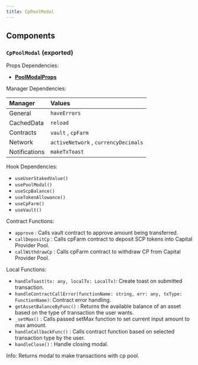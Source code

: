 ```yaml
---
title: CpPoolModal
---
```


## Components

### `CpPoolModal` (exported)

Props Dependencies:

- [**PoolModalProps**](/docs/dev-docs/frontend/components/organisms/pool-modal-router#poolmodalprops-exported)

Manager Dependencies:

| Manager | Values                                                          |
| :--- | :------------------------------------------------------------------- |
| General | `haveErrors`
| CachedData | `reload`
| Contracts | `vault` , `cpFarm`
| Network | `activeNetwork` , `currencyDecimals`
| Notifications | `makeTxToast`

Hook Dependencies:

- `useUserStakedValue()`
- `usePoolModal()`
- `useScpBalance()`
- `useTokenAllowance()`
- `useCpFarm()`
- `useVault()`

Contract Functions:

- `approve` : Calls vault contract to approve amount being transferred.
- `callDepositCp` : Calls cpFarm contract to deposit SCP tokens into Capital Provider Pool.
- `callWithdrawCp` : Calls cpFarm contract to withdraw CP from Capital Provider Pool.

Local Functions:

- `handleToast(tx: any, localTx: LocalTx)`: Create toast on submitted transaction.
- `handleContractCallError(functionName: string, err: any, txType: FunctionName)`: Contract error handling.
- `getAssetBalanceByFunc()` : Returns the available balance of an asset based on the type of transaction the user wants.
- `_setMax()` : Calls passed setMax function to set current input amount to max amount.
- `handleCallbackFunc()` : Calls contract function based on selected transaction type by the user.
- `handleClose()` : Handle closing modal.

Info: Returns modal to make transactions with cp pool.